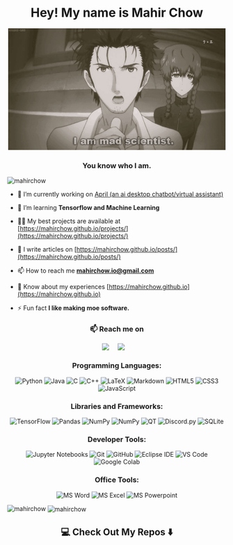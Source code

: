 <h1 align="center">Hey! My name is Mahir Chow</h1>
<p align="center">
  <img width="500" height="280" src="https://github.com/mahirchow/mahirchow/blob/main/okabe_rin.gif">
</p>
<h3 align="center">You know who I am.</h3>

<p align="left"> <img src="https://komarev.com/ghpvc/?username=mahirchow&label=Profile%20views&color=0e75b6&style=flat" alt="mahirchow" /> </p>

- 🔭 I’m currently working on [April (an ai desktop chatbot/virtual assistant)](https://github.com/mahirchow/April)

- 🌱 I’m learning **Tensorflow and Machine Learning**

- 👨‍💻 My best projects are available at [https://mahirchow.github.io/projects/](https://mahirchow.github.io/projects/)

- 📝 I write articles on [https://mahirchow.github.io/posts/](https://mahirchow.github.io/posts/)

- 📫 How to reach me **mahirchow.io@gmail.com**

- 📄 Know about my experiences [https://mahirchow.github.io](https://mahirchow.github.io)

- ⚡ Fun fact **I like making moe software.**

<h3  align="center">📫 Reach me on</h3>
<p align="center">
  <a target="_blank"href="https://www.linkedin.com/in/mahir-daian-chowdhury/"><img src="https://img.shields.io/badge/linkedin-%230077B5.svg?&style=for-the-badge&logo=linkedin&logoColor=white" /></a>&nbsp;&nbsp;&nbsp;&nbsp;
  <a href="mailto:mahirchow.io@gmail.com?subject=Hello%20Ileri,%20From%20Github"><img src="https://img.shields.io/badge/gmail-%23D14836.svg?&style=for-the-badge&logo=gmail&logoColor=white" /></a>&nbsp;&nbsp;&nbsp;&nbsp;
</p>

<h3 align="center">Programming Languages:</h3>
<p align="center">
<img alt="Python" src="https://img.shields.io/badge/python%20-%2314354C.svg?&style=for-the-badge&logo=python&logoColor=white"/>
<img alt="Java" src="https://img.shields.io/badge/java-%23ED8B00.svg?&style=for-the-badge&logo=java&logoColor=white"/>
<img alt="C" src="https://img.shields.io/badge/c%20-%2300599C.svg?&style=for-the-badge&logo=c&logoColor=white"/>
<img alt="C++" src="https://img.shields.io/badge/c++%20-%2300599C.svg?&style=for-the-badge&logo=c%2B%2B&ogoColor=white"/>
<img alt="LaTeX" src="https://img.shields.io/badge/latex%20-%23008080.svg?&style=for-the-badge&logo=latex&logoColor=white"/>
<img alt="Markdown" src="https://img.shields.io/badge/markdown-%23000000.svg?&style=for-the-badge&logo=markdown&logoColor=white"/>
<img alt="HTML5" src="https://img.shields.io/badge/html5%20-%23E34F26.svg?&style=for-the-badge&logo=html5&logoColor=white"/>
<img alt="CSS3" src="https://img.shields.io/badge/css3%20-%231572B6.svg?&style=for-the-badge&logo=css3&logoColor=white"/>
<img alt="JavaScript" src="https://img.shields.io/badge/javascript%20-%23323330.svg?&style=for-the-badge&logo=javascript&logoColor=%23F7DF1E"/>
</p>

<h3 align="center">Libraries and Frameworks:</h3>
<p align="center">
<img alt="TensorFlow" src="https://img.shields.io/badge/TensorFlow%20-%23FF6F00.svg?&style=for-the-badge&logo=TensorFlow&logoColor=white" />
<img alt="Pandas" src="https://img.shields.io/badge/pandas%20-%23150458.svg?&style=for-the-badge&logo=pandas&logoColor=white" />
<img alt="NumPy" src="https://img.shields.io/badge/numpy%20-%23013243.svg?&style=for-the-badge&logo=numpy&logoColor=white" />
<img alt="NumPy" src="https://img.shields.io/badge/numpy%20-%23013243.svg?&style=for-the-badge&logo=numpy&logoColor=white" />  
<img alt="QT" src="https://img.shields.io/badge/QT for Python-%41CD52.svg?&style=for-the-badge&logo=qt&logoColor=white" />
  <img alt="Discord.py" src="https://img.shields.io/badge/Discord.py-7289DA.svg?&style=for-the-badge&logo=discord&logoColor=white" />
  <img alt="SQLite" src ="https://img.shields.io/badge/sqlite-%2307405e.svg?&style=for-the-badge&logo=sqlite&logoColor=white"/>
</p>

<h3 align="center">Developer Tools:</h3>
<p align="center">
<img alt="Jupyter Notebooks" src="https://img.shields.io/badge/Jupyter%20Notebook-F37626.svg?&style=for-the-badge&logo=jupyter&logoColor=white" />
<img alt="Git" src="https://img.shields.io/badge/git%20-%23F05033.svg?&style=for-the-badge&logo=git&logoColor=white"/>
<img alt="GitHub" src="https://img.shields.io/badge/github%20-%23121011.svg?&style=for-the-badge&logo=github&logoColor=white"/>
<img alt="Eclipse IDE" src="https://img.shields.io/badge/Eclipse%20IDE-2C2255.svg?&style=for-the-badge&logo=eclipse-ide&logoColor=white" />  
<img alt="VS Code" src="https://img.shields.io/badge/VS%20Code-007ACC.svg?&style=for-the-badge&logo=visual-studio-code&logoColor=white" />
  <img alt="Google Colab" src="https://img.shields.io/badge/Google%20Colab-F9AB00.svg?&style=for-the-badge&logo=google-colab&logoColor=white" />
</p>

<h3 align="center">Office Tools:</h3>
<p align="center">
<img alt="MS Word" src="https://img.shields.io/badge/MS%20Word-2B579A.svg?&style=for-the-badge&logo=microsoft-word&logoColor=white" />
<img alt="MS Excel" src="https://img.shields.io/badge/MS%20Excel-217346.svg?&style=for-the-badge&logo=microsoft-excel&logoColor=white"/>
<img alt="MS Powerpoint" src="https://img.shields.io/badge/MS%20Powerpoint-B7472A.svg?&style=for-the-badge&logo=microsoft-powerpoint&logoColor=white"/>
</p>

<p><img align="left" src="https://github-readme-stats.vercel.app/api/top-langs?username=mahirchow&show_icons=true&locale=en&layout=compact&bg_color=1C00ff00&text_color=fa9632&icon_color=fa9632&title_color=fa9632&hide_border=true" alt="mahirchow" /></p>

<p>&nbsp;<img align="center" src="https://github-readme-stats.vercel.app/api?username=mahirchow&show_icons=true&locale=en&bg_color=1C00ff00&text_color=fa9632&icon_color=fa9632&title_color=fa9632&hide_border=true" alt="mahirchow" /></p>

<h2  align="center">💻 Check Out My Repos ⬇️ </h2>
